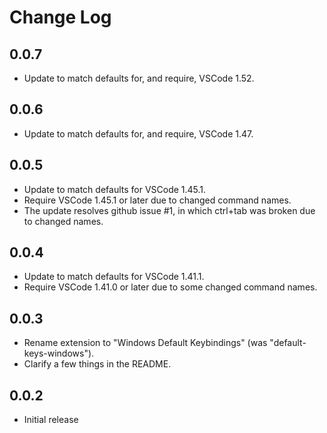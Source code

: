 # Change Log

## 0.0.7

- Update to match defaults for, and require, VSCode 1.52.

## 0.0.6

- Update to match defaults for, and require, VSCode 1.47.

## 0.0.5

- Update to match defaults for VSCode 1.45.1.
- Require VSCode 1.45.1 or later due to changed command names.
- The update resolves github issue #1, in which ctrl+tab was broken due
  to changed names.

## 0.0.4

- Update to match defaults for VSCode 1.41.1.
- Require VSCode 1.41.0 or later due to some changed command names.

## 0.0.3

- Rename extension to "Windows Default Keybindings"
  (was "default-keys-windows").
- Clarify a few things in the README.

## 0.0.2

- Initial release
